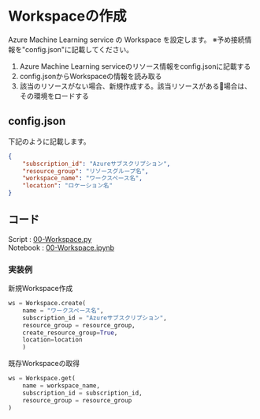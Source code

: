 # Workspaceの作成
Azure Machine Learning service の Workspace を設定します。
※予め接続情報を"config.json"に記載してください。

1. Azure Machine Learning serviceのリソース情報をconfig.jsonに記載する
2. config.jsonからWorkspaceの情報を読み取る
3. 該当のリソースがない場合、新規作成する。該当リソースがある場合は、その環境をロードする

## config.json
下記のように記載します。
```json
{
    "subscription_id": "Azureサブスクリプション",
    "resource_group": "リソースグループ名",
    "workspace_name": "ワークスペース名",
    "location": "ロケーション名"
}
```

## コード ##
Script : [00-Workspace.py](../code/script/00-WorkSpace.py)  
Notebook : [00-Workspace.ipynb](../code/notebook/00-WorkSpace.ipynb)

### 実装例

新規Workspace作成
```python
ws = Workspace.create(
    name = "ワークスペース名",
    subscription_id = "Azureサブスクリプション",
    resource_group = resource_group,
    create_resource_group=True,
    location=location
    )
```


既存Workspaceの取得
```python
ws = Workspace.get(
    name = workspace_name,
    subscription_id = subscription_id,
    resource_group = resource_group
)
```
            



